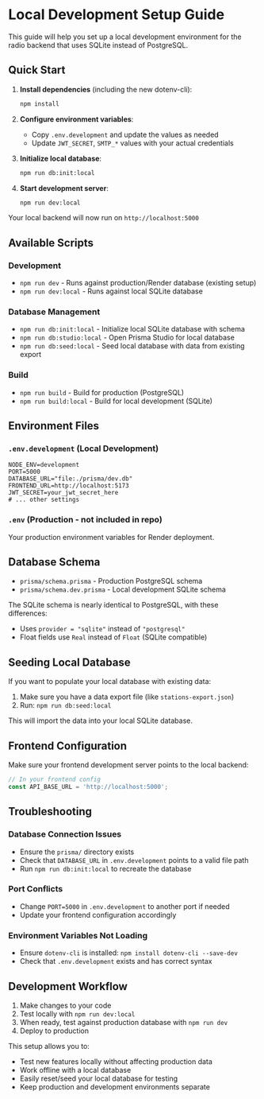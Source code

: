 # Local Development Setup Guide

This guide will help you set up a local development environment for the radio backend that uses SQLite instead of PostgreSQL.

## Quick Start

1. **Install dependencies** (including the new dotenv-cli):
   ```bash
   npm install
   ```

2. **Configure environment variables**:
   - Copy `.env.development` and update the values as needed
   - Update `JWT_SECRET`, `SMTP_*` values with your actual credentials

3. **Initialize local database**:
   ```bash
   npm run db:init:local
   ```

4. **Start development server**:
   ```bash
   npm run dev:local
   ```

Your local backend will now run on `http://localhost:5000`

## Available Scripts

### Development
- `npm run dev` - Runs against production/Render database (existing setup)
- `npm run dev:local` - Runs against local SQLite database

### Database Management
- `npm run db:init:local` - Initialize local SQLite database with schema
- `npm run db:studio:local` - Open Prisma Studio for local database
- `npm run db:seed:local` - Seed local database with data from existing export

### Build
- `npm run build` - Build for production (PostgreSQL)
- `npm run build:local` - Build for local development (SQLite)

## Environment Files

### `.env.development` (Local Development)
```
NODE_ENV=development
PORT=5000
DATABASE_URL="file:./prisma/dev.db"
FRONTEND_URL=http://localhost:5173
JWT_SECRET=your_jwt_secret_here
# ... other settings
```

### `.env` (Production - not included in repo)
Your production environment variables for Render deployment.

## Database Schema

- `prisma/schema.prisma` - Production PostgreSQL schema
- `prisma/schema.dev.prisma` - Local development SQLite schema

The SQLite schema is nearly identical to PostgreSQL, with these differences:
- Uses `provider = "sqlite"` instead of `"postgresql"`
- Float fields use `Real` instead of `Float` (SQLite compatible)

## Seeding Local Database

If you want to populate your local database with existing data:

1. Make sure you have a data export file (like `stations-export.json`)
2. Run: `npm run db:seed:local`

This will import the data into your local SQLite database.

## Frontend Configuration

Make sure your frontend development server points to the local backend:

```javascript
// In your frontend config
const API_BASE_URL = 'http://localhost:5000';
```

## Troubleshooting

### Database Connection Issues
- Ensure the `prisma/` directory exists
- Check that `DATABASE_URL` in `.env.development` points to a valid file path
- Run `npm run db:init:local` to recreate the database

### Port Conflicts
- Change `PORT=5000` in `.env.development` to another port if needed
- Update your frontend configuration accordingly

### Environment Variables Not Loading
- Ensure `dotenv-cli` is installed: `npm install dotenv-cli --save-dev`
- Check that `.env.development` exists and has correct syntax

## Development Workflow

1. Make changes to your code
2. Test locally with `npm run dev:local`
3. When ready, test against production database with `npm run dev`
4. Deploy to production

This setup allows you to:
- Test new features locally without affecting production data
- Work offline with a local database
- Easily reset/seed your local database for testing
- Keep production and development environments separate